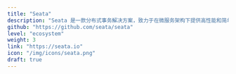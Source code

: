 ```yaml
---
title: "Seata"
description: "Seata 是一款分布式事务解决方案，致力于在微服务架构下提供高性能和简单易用的分布式事务服务。"
github: "https://github.com/seata/seata"
level: "ecosystem"
weight: 3
link: "https://seata.io"
icon: "/img/icons/seata.png"
draft: true
---
```


